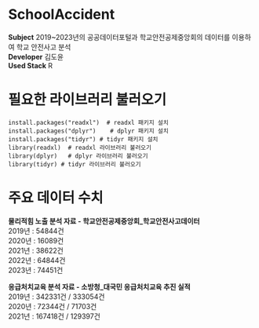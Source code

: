 # SchoolAccident
**Subject**
2019~2023년의 공공데이터포털과 학교안전공제중앙회의 데이터를 이용하여 학교 안전사고 분석  
**Developer**
김도윤  
**Used Stack**
R  

# 필요한 라이브러리 불러오기
```
install.packages("readxl")  # readxl 패키지 설치  
install.packages("dplyr")    # dplyr 패키지 설치
install.packages("tidyr") # tidyr 패키지 설치
library(readxl)  # readxl 라이브러리 불러오기  
library(dplyr)   # dplyr 라이브러리 불러오기
library(tidyr) # tidyr 라이브러리 불러오기 
```

# 주요 데이터 수치  
**물리적힘 노출 분석 자료 - 학교안전공제중앙회_학교안전사고데이터**  
2019년 : 54844건  
2020년 : 16089건  
2021년 : 38622건  
2022년 : 64844건  
2023년 : 74451건  
  
**응급처치교육 분석 자료 - 소방청_대국민 응급처치교육 추진 실적**  
2019년 : 342331건 / 333054건  
2020년 : 72344건 / 71703건  
2021년 : 167418건 / 129397건
